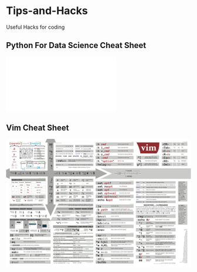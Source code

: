 # Tips-and-Hacks
Useful Hacks for coding

## Python For Data Science Cheat Sheet
![Python Cheat Sheet](./assets/pdfs/python-cheatsheets.pdf "Python Cheat Sheet")

## Vim Cheat Sheet
![Vim Cheat Sheet](./assets/imgs/VimCheatSheet.png "Vim Cheat Sheet")
